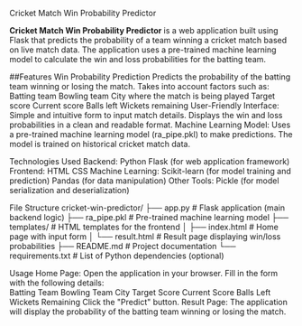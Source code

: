 Cricket Match Win Probability Predictor

**Cricket Match Win Probability Predictor** is a web application built using Flask that predicts the probability of a team winning a cricket match based on live 				match data. The application uses a pre-trained machine learning model to calculate the win and loss probabilities for the batting team.

##Features
		Win Probability Prediction
				Predicts the probability of the batting team winning or losing the match.
				Takes into account factors such as:
						Batting team
						Bowling team
						City where the match is being played
						Target score
						Current score
						Balls left
						Wickets remaining
		User-Friendly Interface:
				Simple and intuitive form to input match details.
				Displays the win and loss probabilities in a clean and readable format.
		Machine Learning Model:
				Uses a pre-trained machine learning model (ra_pipe.pkl) to make predictions.
				The model is trained on historical cricket match data.

Technologies Used
		Backend:
				Python
				Flask (for web application framework)
		Frontend:
				HTML
				CSS
		Machine Learning:
				Scikit-learn (for model training and prediction)
				Pandas (for data manipulation)
		Other Tools:
				Pickle (for model serialization and deserialization)

File Structure
cricket-win-predictor/
├── app.py               # Flask application (main backend logic)
├── ra_pipe.pkl          # Pre-trained machine learning model
├── templates/           # HTML templates for the frontend
│   ├── index.html       # Home page with input form
│   └── result.html      # Result page displaying win/loss probabilities
├── README.md            # Project documentation
└── requirements.txt     # List of Python dependencies (optional)

Usage
		Home Page:
				Open the application in your browser.
				Fill in the form with the following details:	
						Batting Team
						Bowling Team
						City
						Target Score
						Current Score
						Balls Left
						Wickets Remaining
					Click the "Predict" button.
		Result Page:
				The application will display the probability of the batting team winning or losing the match.
